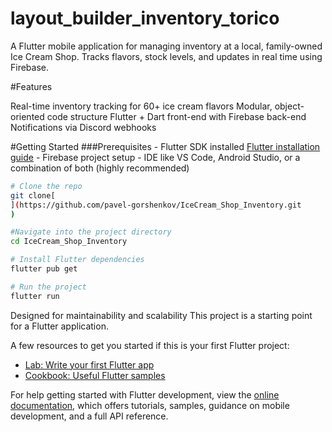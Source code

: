 # layout_builder_inventory_torico

A Flutter mobile application for managing inventory at a local, family-owned Ice Cream Shop. Tracks flavors, stock levels, and updates in real time using Firebase.

#Features

Real-time inventory tracking for 60+ ice cream flavors
Modular, object-oriented code structure
Flutter + Dart front-end with Firebase back-end
Notifications via Discord webhooks

#Getting Started
  ###Prerequisites
    - Flutter SDK installed [Flutter installation guide](https://flutter.dev/docs/get-started/install)
    - Firebase project setup
    - IDE like VS Code, Android Studio, or a combination of both (highly recommended)

```bash
# Clone the repo
git clone[
](https://github.com/pavel-gorshenkov/IceCream_Shop_Inventory.git
)

#Navigate into the project directory
cd IceCream_Shop_Inventory

# Install Flutter dependencies
flutter pub get

# Run the project
flutter run

```


Designed for maintainability and scalability
This project is a starting point for a Flutter application.

A few resources to get you started if this is your first Flutter project:

- [Lab: Write your first Flutter app](https://docs.flutter.dev/get-started/codelab)
- [Cookbook: Useful Flutter samples](https://docs.flutter.dev/cookbook)

For help getting started with Flutter development, view the
[online documentation](https://docs.flutter.dev/), which offers tutorials,
samples, guidance on mobile development, and a full API reference.
